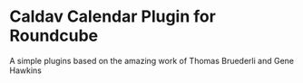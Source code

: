 # Caldav Calendar Plugin for Roundcube

A simple plugins based on the amazing work of  Thomas Bruederli  and Gene Hawkins

